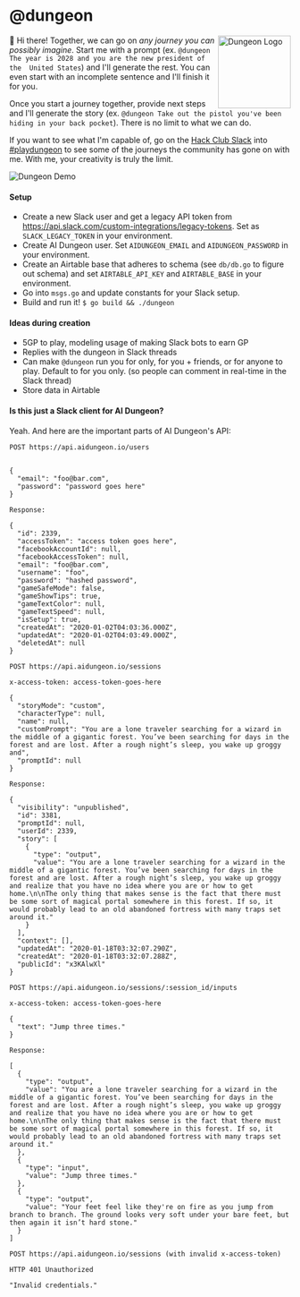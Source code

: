 # @dungeon

<img src="https://zachinto2020.files.wordpress.com/2020/01/dungeon_logo.png" width="130" alt="Dungeon Logo" align="right">

👋 Hi there! Together, we can go on _any journey you can possibly imagine_. Start me with a prompt (ex. `@dungeon The year is 2028 and you are the new president of the  United States`) and I'll generate the rest. You can even start with an incomplete sentence and I'll finish it for you.

Once you start a journey together, provide next steps and I'll generate the story (ex. `@dungeon Take out the pistol you've been hiding in your back pocket`). There is no limit to what we can do.

If you want to see what I'm capable of, go on the [Hack Club Slack](https://slack.hackclub.com) into [#playdungeon](https://app.slack.com/client/T0266FRGM/CSHEL6LP5) to see some of the journeys the community has gone on with me. With me, your creativity is truly the limit.

![Dungeon Demo](https://zachinto2020.files.wordpress.com/2020/01/dungeon_demo_optimized.gif)

#### Setup

- Create a new Slack user and get a legacy API token from https://api.slack.com/custom-integrations/legacy-tokens. Set as `SLACK_LEGACY_TOKEN` in your environment.
- Create AI Dungeon user. Set `AIDUNGEON_EMAIL` and `AIDUNGEON_PASSWORD` in your environment.
- Create an Airtable base that adheres to schema (see `db/db.go` to figure out schema) and set `AIRTABLE_API_KEY` and `AIRTABLE_BASE` in your environment.
- Go into `msgs.go` and update constants for your Slack setup.
- Build and run it! `$ go build && ./dungeon`

#### Ideas during creation

- 5GP to play, modeling usage of making Slack bots to earn GP
- Replies with the dungeon in Slack threads
- Can make `@dungeon` run you for only, for you + friends, or for anyone to play. Default to for you only. (so people can comment in real-time in the Slack thread)
- Store data in Airtable

#### Is this just a Slack client for AI Dungeon?

Yeah. And here are the important parts of AI Dungeon's API:

```
POST https://api.aidungeon.io/users


{
  "email": "foo@bar.com",
  "password": "password goes here"
}

Response:

{
  "id": 2339,
  "accessToken": "access token goes here",
  "facebookAccountId": null,
  "facebookAccessToken": null,
  "email": "foo@bar.com",
  "username": "foo",
  "password": "hashed password",
  "gameSafeMode": false,
  "gameShowTips": true,
  "gameTextColor": null,
  "gameTextSpeed": null,
  "isSetup": true,
  "createdAt": "2020-01-02T04:03:36.000Z",
  "updatedAt": "2020-01-02T04:03:49.000Z",
  "deletedAt": null
}
```

```
POST https://api.aidungeon.io/sessions

x-access-token: access-token-goes-here

{
  "storyMode": "custom",
  "characterType": null,
  "name": null,
  "customPrompt": "You are a lone traveler searching for a wizard in the middle of a gigantic forest. You’ve been searching for days in the forest and are lost. After a rough night’s sleep, you wake up groggy and",
  "promptId": null
}

Response:

{
  "visibility": "unpublished",
  "id": 3381,
  "promptId": null,
  "userId": 2339,
  "story": [
    {
      "type": "output",
      "value": "You are a lone traveler searching for a wizard in the middle of a gigantic forest. You’ve been searching for days in the forest and are lost. After a rough night’s sleep, you wake up groggy and realize that you have no idea where you are or how to get home.\n\nThe only thing that makes sense is the fact that there must be some sort of magical portal somewhere in this forest. If so, it would probably lead to an old abandoned fortress with many traps set around it."
    }
  ],
  "context": [],
  "updatedAt": "2020-01-18T03:32:07.290Z",
  "createdAt": "2020-01-18T03:32:07.288Z",
  "publicId": "x3KAlwXl"
}
```

```
POST https://api.aidungeon.io/sessions/:session_id/inputs

x-access-token: access-token-goes-here

{
  "text": "Jump three times."
}

Response:

[
  {
    "type": "output",
    "value": "You are a lone traveler searching for a wizard in the middle of a gigantic forest. You’ve been searching for days in the forest and are lost. After a rough night’s sleep, you wake up groggy and realize that you have no idea where you are or how to get home.\n\nThe only thing that makes sense is the fact that there must be some sort of magical portal somewhere in this forest. If so, it would probably lead to an old abandoned fortress with many traps set around it."
  },
  {
    "type": "input",
    "value": "Jump three times."
  },
  {
    "type": "output",
    "value": "Your feet feel like they're on fire as you jump from branch to branch. The ground looks very soft under your bare feet, but then again it isn’t hard stone."
  }
]
```

```
POST https://api.aidungeon.io/sessions (with invalid x-access-token)

HTTP 401 Unauthorized

"Invalid credentials."
```
